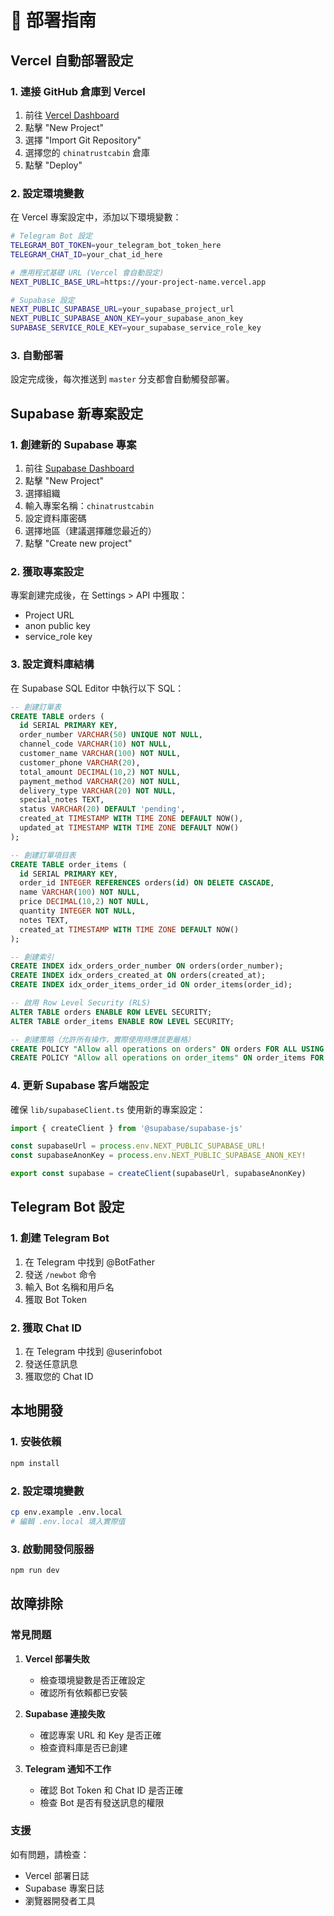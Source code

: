 # 🚀 部署指南

## Vercel 自動部署設定

### 1. 連接 GitHub 倉庫到 Vercel

1. 前往 [Vercel Dashboard](https://vercel.com/dashboard)
2. 點擊 "New Project"
3. 選擇 "Import Git Repository"
4. 選擇您的 `chinatrustcabin` 倉庫
5. 點擊 "Deploy"

### 2. 設定環境變數

在 Vercel 專案設定中，添加以下環境變數：

```bash
# Telegram Bot 設定
TELEGRAM_BOT_TOKEN=your_telegram_bot_token_here
TELEGRAM_CHAT_ID=your_chat_id_here

# 應用程式基礎 URL (Vercel 會自動設定)
NEXT_PUBLIC_BASE_URL=https://your-project-name.vercel.app

# Supabase 設定
NEXT_PUBLIC_SUPABASE_URL=your_supabase_project_url
NEXT_PUBLIC_SUPABASE_ANON_KEY=your_supabase_anon_key
SUPABASE_SERVICE_ROLE_KEY=your_supabase_service_role_key
```

### 3. 自動部署

設定完成後，每次推送到 `master` 分支都會自動觸發部署。

## Supabase 新專案設定

### 1. 創建新的 Supabase 專案

1. 前往 [Supabase Dashboard](https://supabase.com/dashboard)
2. 點擊 "New Project"
3. 選擇組織
4. 輸入專案名稱：`chinatrustcabin`
5. 設定資料庫密碼
6. 選擇地區（建議選擇離您最近的）
7. 點擊 "Create new project"

### 2. 獲取專案設定

專案創建完成後，在 Settings > API 中獲取：

- Project URL
- anon public key
- service_role key

### 3. 設定資料庫結構

在 Supabase SQL Editor 中執行以下 SQL：

```sql
-- 創建訂單表
CREATE TABLE orders (
  id SERIAL PRIMARY KEY,
  order_number VARCHAR(50) UNIQUE NOT NULL,
  channel_code VARCHAR(10) NOT NULL,
  customer_name VARCHAR(100) NOT NULL,
  customer_phone VARCHAR(20),
  total_amount DECIMAL(10,2) NOT NULL,
  payment_method VARCHAR(20) NOT NULL,
  delivery_type VARCHAR(20) NOT NULL,
  special_notes TEXT,
  status VARCHAR(20) DEFAULT 'pending',
  created_at TIMESTAMP WITH TIME ZONE DEFAULT NOW(),
  updated_at TIMESTAMP WITH TIME ZONE DEFAULT NOW()
);

-- 創建訂單項目表
CREATE TABLE order_items (
  id SERIAL PRIMARY KEY,
  order_id INTEGER REFERENCES orders(id) ON DELETE CASCADE,
  name VARCHAR(100) NOT NULL,
  price DECIMAL(10,2) NOT NULL,
  quantity INTEGER NOT NULL,
  notes TEXT,
  created_at TIMESTAMP WITH TIME ZONE DEFAULT NOW()
);

-- 創建索引
CREATE INDEX idx_orders_order_number ON orders(order_number);
CREATE INDEX idx_orders_created_at ON orders(created_at);
CREATE INDEX idx_order_items_order_id ON order_items(order_id);

-- 啟用 Row Level Security (RLS)
ALTER TABLE orders ENABLE ROW LEVEL SECURITY;
ALTER TABLE order_items ENABLE ROW LEVEL SECURITY;

-- 創建策略（允許所有操作，實際使用時應該更嚴格）
CREATE POLICY "Allow all operations on orders" ON orders FOR ALL USING (true);
CREATE POLICY "Allow all operations on order_items" ON order_items FOR ALL USING (true);
```

### 4. 更新 Supabase 客戶端設定

確保 `lib/supabaseClient.ts` 使用新的專案設定：

```typescript
import { createClient } from '@supabase/supabase-js'

const supabaseUrl = process.env.NEXT_PUBLIC_SUPABASE_URL!
const supabaseAnonKey = process.env.NEXT_PUBLIC_SUPABASE_ANON_KEY!

export const supabase = createClient(supabaseUrl, supabaseAnonKey)
```

## Telegram Bot 設定

### 1. 創建 Telegram Bot

1. 在 Telegram 中找到 @BotFather
2. 發送 `/newbot` 命令
3. 輸入 Bot 名稱和用戶名
4. 獲取 Bot Token

### 2. 獲取 Chat ID

1. 在 Telegram 中找到 @userinfobot
2. 發送任意訊息
3. 獲取您的 Chat ID

## 本地開發

### 1. 安裝依賴

```bash
npm install
```

### 2. 設定環境變數

```bash
cp env.example .env.local
# 編輯 .env.local 填入實際值
```

### 3. 啟動開發伺服器

```bash
npm run dev
```

## 故障排除

### 常見問題

1. **Vercel 部署失敗**
   - 檢查環境變數是否正確設定
   - 確認所有依賴都已安裝

2. **Supabase 連接失敗**
   - 確認專案 URL 和 Key 是否正確
   - 檢查資料庫是否已創建

3. **Telegram 通知不工作**
   - 確認 Bot Token 和 Chat ID 是否正確
   - 檢查 Bot 是否有發送訊息的權限

### 支援

如有問題，請檢查：
- Vercel 部署日誌
- Supabase 專案日誌
- 瀏覽器開發者工具 